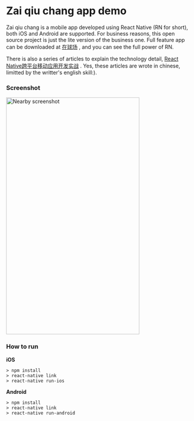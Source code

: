 # Zai qiu chang app demo

Zai qiu chang is a mobile app developed using React Native (RN for short), both iOS and Android are supported. For business reasons, this open source project is just the lite version of the business one. Full feature app can be downloaded at [在球场](https://www.zaiqiuchang.com) , and you can see the full power of RN. 

There is also a series of articles to explain the technology detail, [React Native跨平台移动应用开发实战](https://blog.zaiqiuchang.com/react-native-cross-platform-mobile-app-develop/) . Yes, these articles are wrote in chinese, limitted by the writter's english skill:).

### Screenshot
<img alt="Nearby screenshot" src="http://zqc.oss-cn-shanghai.aliyuncs.com/screenshot/ios/screenshot-nearby-720.png" width="360" height="640" />

### How to run

**iOS**
```
> npm install
> react-native link
> react-native run-ios
```

**Android**
```
> npm install
> react-native link
> react-native run-android
```
